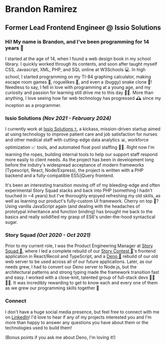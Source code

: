 # Brandon Ramirez

## Former Lead Frontend Engineer @ Issio Solutions

<!--![Brandon's github stats](https://github-readme-stats.vercel.app/api?username=bramirez96&show_icons=true&theme=cobalt)-->

### Hi! My name is Brandon, and I've been programming for 14 years 👴

I started at the age of 14, when I found a web design book in my school library. I quickly worked through its contents, and soon after taught myself CSS, Javascript, XML, PHP, and SQL online at W3Schools 💻. In high school, I started programming on my TI-84 graphing calculator, making escape room games 🚪, roguelikes 🤺, and even a (buggy) snake clone 🐍! Needless to say, I fell in love with programming at a young age, and my curiosity and passion for learning still drive me to this day 👨‍💻. More than anything, I love seeing how far web technology has progressed 🕰 since my inception as a programmer.

### Issio Solutions _(Nov 2021 - February 2024)_

I currently work at [Issio Solutions ⚕](https://www.issio.com), a kickass, mission-driven startup aimed at using technology to improve patient care and job satisfaction for nurses and other medical staff with cutting-edge data analytics 📊, workforce optimization 📈 tools, and automated float pool staffing 👩‍💼. Right now I'm learning the ropes, building internal tools to help our support staff respond more easily to client needs. As the project has been in development long before the indutry's widespread acceptance of modern frameworks (Typescript, React, Node/Express), the project is written with a PHP backend and a fully-compatible ES5/jQuery frontend.

It's been an interesting transition moving off of my bleeding-edge and often experimental Story Squad stacks and back into PHP (something I hadn't touched in ~4 years) but I've thoroughly enjoyed refreshing my old skills, as well as learning our product's fully-custom UI framework. Cherry on top 🍒? Using vanilla JavaScript again (and dealing with the headaches of prototypal inheritance and function binding) has brought me back to the basics and really solidified my grasp of ES6's under-the-hood syntactical sugar.

### Story Squad _(Oct 2020 - Oct 2021)_

Prior to my current role, I was the Product Engineering Manager at [Story Squad 📃](https://github.com/story-squad), where I led a complete rebuild of our [Story Contest 🏅](https://clash.storysquad.app)'s frontend application in React/Recoil and TypeScript, and a [Deno 🦎](https://deno.land) rebuild of our old web server to be used across all of our future applications. Later, as our needs grew, I had to convert our Deno server to Node.js, but the architectural patterns and strong typing made the framework transition fast and easy. I worked with a close-knit, talented group of full-stack devs 👩‍🔬👨‍💻. It was incredibly rewarding to get to know each and every one of them as we grew our programming skills together 👐

### Connect

I don't have a huge social media presence, but feel free to connect with me on [LinkedIn](http://www.linkedin.com/in/bramirez96)! I'd love to hear if any of my projects interested you and I'm more than happy to answer any questions you have about them or the technologies used to build them!

(Bonus points if you ask me about Deno, I'm loving it!)
